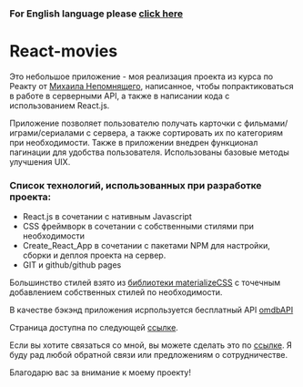 ### For English language please [click here](./README.md)

# React-movies

Это небольшое приложение - моя реализация проекта из курса по Реакту от [Михаила Непомнящего](https://github.com/michey85), написанное, чтобы попрактиковаться в работе в серверными API, а также в написании кода с использованием React.js.

Приложение позволяет пользователю получать карточки с фильмами/играми/сериалами с сервера, а также сортировать их по категориям при необходимости. Также в приложении внедрен функционал пагинации для удобства пользователя. Использованы базовые методы улучшения UIX.

### Список технологий, использованных при разработке проекта:

- React.js в сочетании с нативным Javascript
- CSS фреймворк в сочетании с собственными стилями при необходимости
- Create_React_App в сочетании с пакетами NPM для настройки, сборки и деплоя проекта на сервер.
- GIT и github/github pages

Большинство стилей взято из [библиотеки materializeCSS](https://materializecss.com/) с точечным добавлением собственных стилей по необходимости.

В качестве бэкэнд приложения исрпользуется бесплатный API [omdbAPI](http://www.omdbapi.com/)

Страница доступна по следующей [ссылке](https://nikolaykrishtopa.github.io/react-movies/).

Если вы хотите связаться со мной, вы можете сделать это по [ссылке](mailto:nikolay.krishtopa@gmail.com). Я буду рад любой обратной связи или предложениям о сотрудничестве.

Благодарю вас за внимание к моему проекту!
